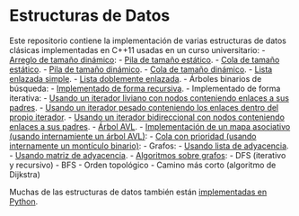 # Estructuras de Datos
Este repositorio contiene la implementación de varias estructuras de datos clásicas implementadas en C++11 usadas en un curso universitario:
    - [Arreglo de tamaño dinámico](C++/dynamic-array/dynamic_array.h):
    - [Pila de tamaño estático](C++/static-stack/stack.h).
    - [Cola de tamaño estático](C++/static-queue/queue.h).
    - [Pila de tamaño dinámico](C++/dynamic-stack/stack.h).
    - [Cola de tamaño dinámico](C++/dynamic-queue/queue.h).
    - [Lista enlazada simple](C++/singly-linked-list/forward_list.h).
    - [Lista doblemente enlazada](C++/doubly-linked-list/list.h).
    - Árboles binarios de búsqueda:
        - [Implementado de forma recursiva](C++/recursive-BST-light-iterator/tree.h).
        - Implementado de forma iterativa:
            - [Usando un iterador liviano con nodos conteniendo enlaces a sus padres](C++/iterative-BST-light-iterator/tree.h).
            - [Usando un iterador pesado conteniendo los enlaces dentro del propio iterador](C++/iterative-BST-fat-iterator/tree.h).
            - [Usando un iterador bidireccional con nodos conteniendo enlaces a sus padres](C++/iterative-BST-bidirectional-light-iterator/tree.h).
    - [Árbol AVL](C++/avl/avl.h).
    - [Implementación de un mapa asociativo (usando internamiente un árbol AVL)](C++/avl-as-map/avl_map.h): 
    - [Cola con prioridad (usando internamente un montículo binario)](C++/priority_queue/priority_queue.h):
    - Grafos:
        - [Usando lista de adyacencia](C++/graphs/adjacency_list.h).
        - [Usando matriz de adyacencia](C++/graphs/adjacency_matrix.h). 
        - [Algoritmos sobre grafos](C++/graphs/graph_algorithms.h):
            - DFS (iterativo y recursivo)
            - BFS
            - Orden topológico
            - Camino más corto (algoritmo de Dijkstra)

Muchas de las estructuras de datos también están [implementadas en Python](Python/).
